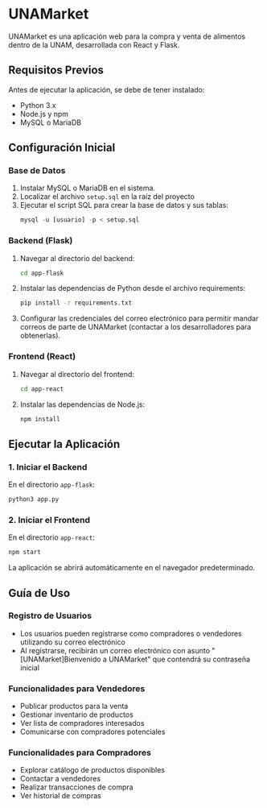 # UNAMarket

UNAMarket es una aplicación web para la compra y venta de alimentos dentro de la UNAM, desarrollada con React y Flask.

## Requisitos Previos

Antes de ejecutar la aplicación, se debe de tener instalado:

- Python 3.x
- Node.js y npm
- MySQL o MariaDB

## Configuración Inicial

### Base de Datos
1. Instalar MySQL o MariaDB en el sistema.
2. Localizar el archivo `setup.sql` en la raíz del proyecto
3. Ejecutar el script SQL para crear la base de datos y sus tablas:
   ```sql
   mysql -u [usuario] -p < setup.sql
   ```

### Backend (Flask)
1. Navegar al directorio del backend:
   ```bash
   cd app-flask
   ```
2. Instalar las dependencias de Python desde el archivo requirements:
   ```bash
   pip install -r requirements.txt
   ```
3. Configurar las credenciales del correo electrónico para permitir mandar correos de parte
de UNAMarket (contactar a los desarrolladores para obtenerlas).


### Frontend (React)
1. Navegar al directorio del frontend:
   ```bash
   cd app-react
   ```
2. Instalar las dependencias de Node.js:
   ```bash
   npm install
   ```

## Ejecutar la Aplicación

### 1. Iniciar el Backend
En el directorio `app-flask`:
```bash
python3 app.py
```

### 2. Iniciar el Frontend
En el directorio `app-react`:
```bash
npm start
```
La aplicación se abrirá automáticamente en el navegador predeterminado.

## Guía de Uso

### Registro de Usuarios
- Los usuarios pueden registrarse como compradores o vendedores utilizando su correo electrónico
- Al registrarse, recibirán un correo electrónico con asunto "[UNAMarket]Bienvenido a UNAMarket" que contendrá su contraseña inicial

### Funcionalidades para Vendedores
- Publicar productos para la venta
- Gestionar inventario de productos
- Ver lista de compradores interesados
- Comunicarse con compradores potenciales

### Funcionalidades para Compradores
- Explorar catálogo de productos disponibles
- Contactar a vendedores
- Realizar transacciones de compra
- Ver historial de compras